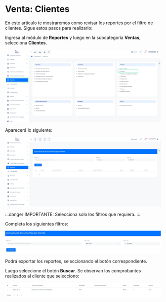 # Venta: Clientes

En este artículo te mostraremos como revisar los reportes por el filtro de clientes. Sigue estos pasos para realizarlo:

Ingresa al módulo de **Reportes** y luego en la subcategoría **Ventas**, selecciona **Clientes.**

![Alt text](img/Ventas_Clientes_01.jpg)

Aparecerá lo siguiente:

![Alt text](img/Ventas_Clientes_02.jpg)


:::danger IMPORTANTE:
Selecciona solo los filtros que requiera.
:::

Completa los siguientes filtros:

![Alt text](img/Ventas_Clientes_03.jpg)

Podrá exportar los reportes, seleccionando el botón correspondiente.

Luego seleccione el botón **Buscar**. Se observan los comprobantes realizados al cliente que selecciono:

![Alt text](img/Ventas_Clientes_04.jpg)